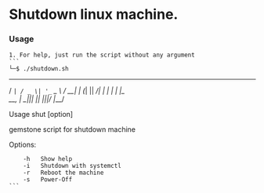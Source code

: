 # Shutdown linux machine.
### Usage
    1. For help, just run the script without any argument 
    ```
    └─$ ./shutdown.sh                                          
                             
  __ _   ___  _ __ ___   ___ 
 / _` | / _ \| '_ ` _ \ / __|
| (_| ||  __/| | | | | |\__ \
 \__, | \___||_| |_| |_||___/
 |___/                       

Usage
 shut [option]

gemstone script for shutdown machine

Options:

        -h 	 Show help
        -i 	 Shutdown with systemctl
        -r 	 Reboot the machine
        -s 	 Power-Off
    ```
    
